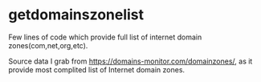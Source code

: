 # getdomainszonelist
Few lines of code which provide full list of internet domain zones(com,net,org,etc).

Source data I grab from <a href='https://domains-monitor.com/domainzones/'>https://domains-monitor.com/domainzones/</a>, as it provide most complited list of Internet domain zones.

